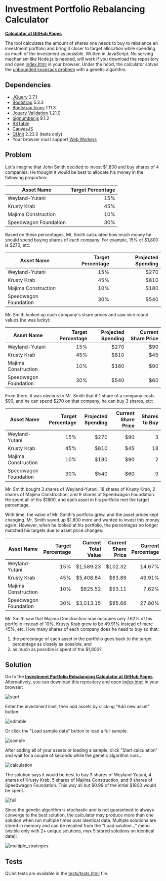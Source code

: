 # Investment Portfolio Rebalancing Calculator

**[Calculator at GitHub Pages](https://7baye7.github.io/)**

The tool calculates the amount of shares one needs to buy to rebalance an investment portfolio and bring it closer to target allocation while spending as much of the investment as possible. Written in JavaScript. No serving mechanism like Node.js is needed, will work if you download the repository and open [index.html](index.html) in your browser. Under the hood, the calculator solves the [unbounded knapsack problem](https://en.wikipedia.org/wiki/Knapsack_problem) with a genetic algorithm.

## Dependencies

* [JQuery](https://jquery.com/) 3.7.1
* [Bootstrap](https://getbootstrap.com/) 5.3.3
* [Bootstrap Icons](https://icons.getbootstrap.com/) 1.11.3
* [Jquery Validation](https://jqueryvalidation.org) 1.21.0
* [bignumber.js](https://mikemcl.github.io/bignumber.js/) 9.1.2
* [BSTable](https://github.com/CraftingGamerTom/bstable)
* [CanvasJS](https://canvasjs.com/)
* [QUnit](https://qunitjs.com/) 2.23.0 (tests only)
* Your browser must support [Web Workers](https://developer.mozilla.org/en-US/docs/Web/API/Web_Workers_API)

## Problem

Let's imagine that John Smith decided to invest $1,800 and buy shares of 4 companies. He thought it would be best to allocate his money in the following proportion:

Asset Name | Target Percentage
--- | ---:
Weyland-Yutani | 15%
Krusty Krab | 45%
Majima Construction | 10%
Speedwagon Foundation | 30%

Based on these percentages, Mr. Smith calculated how much money he should spend buying shares of each company. For example, 15% of $1,800 is $270, etc:

Asset Name | Target Percentage | Projected Spending
--- | ---: | ---:
Weyland-Yutani | 15% | $270
Krusty Krab | 45% | $810
Majima Construction | 10% | $180
Speedwagon Foundation | 30% | $540

Mr. Smith looked up each company's share prices and saw nice round values (he was lucky):

Asset Name | Target Percentage | Projected Spending | Current Share Price
--- | ---: | ---: | ---:
Weyland-Yutani | 15% | $270 | $90
Krusty Krab | 45% | $810 | $45
Majima Construction | 10% | $180| $90
Speedwagon Foundation | 30% | $540 | $60

From there, it was obvious to Mr. Smith that if 1 share of a company costs $90, and he can spend $270 on that company, he can buy 3 shares, etc:

Asset Name | Target Percentage | Projected Spending | Current Share Price | Shares to Buy
--- | ---: | ---: | ---: | ---:
Weyland-Yutani | 15% | $270 | $90 | 3
Krusty Krab | 45% | $810 | $45 | 18
Majima Construction | 10% | $180| $90 | 2
Speedwagon Foundation | 30% | $540 | $60 | 9

Mr. Smith bought 3 shares of Weyland-Yutani, 18 shares of Krusty Krab, 2 shares of Majima Construction, and 9 shares of Speedwagon Foundation. He spent all of his $1800, and each asset in his portfolio met the target percentage.

With time, the value of Mr. Smith's portfolio grew, and the asset prices kept changing. Mr. Smith saved up $1,800 more and wanted to invest this money again. However, when he looked at his portfolio, the percentages no longer matched his targets due to asset price changes:

Asset Name | Target Percentage | Current Total Value | Current Share Price | Current Percentage
--- | ---: | ---: | ---: | ---:
Weyland-Yutani | 15% | $1,589.23 | $102.32 | 14.67%
Krusty Krab | 45% | $5,408.84 | $63.89 | 49.91%
Majima Construction | 10% | $825.52| $93.11 | 7.62%
Speedwagon Foundation | 30% | $3,013.15 | $85.66 | 27.80%

Mr. Smith saw that Majima Construction now occupies only 7.62% of his portfolio instead of 10%, Krusty Krab grew to be 49.91% instead of mere 45%, etc. How many shares of each company does he need to buy so that:
1. the percentage of each asset in the portfolio goes back to the target percentage as closely as possible, and 
2. as much as possible is spent of the $1,800?

## Solution

Go to the **[Investment Portfolio Rebalancing Calculator at GitHub Pages](https://7baye7.github.io/)**. Alternatively, you can download this repository and open [index.html](index.html) in your browser:

![start](img/start.jpg)

Enter the investment limit, then add assets by clicking "Add new asset" button:

![editable](img/editable.jpg)

Or click the "Load sample data" button to load a full sample:

![sample](img/sample.jpg)

After adding all of your assets or loading a sample, click "Start calculation" and wait for a couple of seconds while the genetic algorithm runs...

![calculation](img/calculation.jpg)

The solution says it would be best to buy 3 shares of Weyland-Yutani, 4 shares of Krusty Krab, 5 shares of Majima Construction, and 9 shares of Speedwagon Foundation. This way all but $0.99 of the initial $1800 would be spent.

![full](img/full.jpg)

Since the genetic algorithm is stochastic and is not guaranteed to always converge to the best solution, the calculator may produce more than one solution when run multiple times over identical data. Multiple solutions are stored in memory and can be recalled from the "Load solution..." menu (visible only with 2+ unique solutions, max 5 stored solutions on identical data):

![multiple_strategies](img/multiple_strategies.jpg)

## Tests

QUnit tests are available in the [tests/tests.html](tests/tests.html) file.
